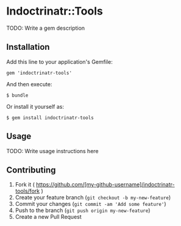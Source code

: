# Indoctrinatr::Tools

TODO: Write a gem description

## Installation

Add this line to your application's Gemfile:

    gem 'indoctrinatr-tools'

And then execute:

    $ bundle

Or install it yourself as:

    $ gem install indoctrinatr-tools

## Usage

TODO: Write usage instructions here

## Contributing

1. Fork it ( https://github.com/[my-github-username]/indoctrinatr-tools/fork )
2. Create your feature branch (`git checkout -b my-new-feature`)
3. Commit your changes (`git commit -am 'Add some feature'`)
4. Push to the branch (`git push origin my-new-feature`)
5. Create a new Pull Request

